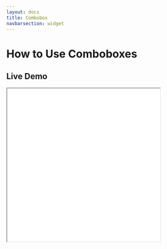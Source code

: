 ```yaml
---
layout: docs
title: Combobox
navbarsection: widget
---
```


How to Use Comboboxes
====================

Live Demo
-----------

<iframe src="/wasm_control/combobox.html" height="400" width="400" title="Live Demo" scrolling="no"></iframe>

